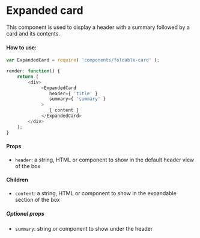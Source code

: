 Expanded card
==============

This component is used to display a header with a summary followed by a card and its contents.

#### How to use:

```js
var ExpandedCard = require( 'components/foldable-card' );

render: function() {
	return (
		<div>
			 <ExpandedCard
				header={ 'title' }
				summary={ 'summary' }
			 >
			 	{ content }
			 </ExpandedCard>
		</div>
	);
}
```

#### Props

* `header`: a string, HTML or component to show in the default header view of the box

#### Children
* `content`: a string, HTML or component to show in the expandable section of the box

##### Optional props
* `summary`: string or component to show under the header
